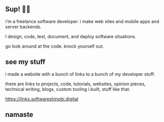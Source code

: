 ## Sup! 👋👋

i'm a freelance software developer. i make web sites and mobile apps and server backends. 

I design, code, test, document, and deploy software situations.

go look around at the code. knock yourself out.

## see my stuff

i made a website with a bunch of links to a bunch of my developer stuff.

there are links to projects, code, tutorials, websites, opinion pieces, technical writing, blogs, custom tooling i built, stuff like that.

https://links.softwareshinobi.digital

## namaste
